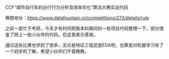 CCF“城市自行车的出行行为分析及效率优化”算法大赛实战代码

赛题地址：https://www.datafountain.cn/competitions/273/details/rule

之前一直忙于考研，今天才有时间把我本科期间的一些项目代码整理一下，部分借鉴了网上一些小伙伴的代码，在这里表示感谢。

通过这些比赛也学到了很多，无论是特征工程还是EDA吧，也算是对机器学习有了一个初步的了解，希望小伙伴们不啬赐教。
